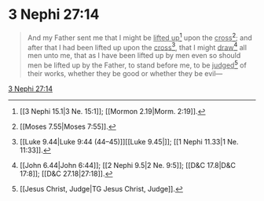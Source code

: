 # 3 Nephi 27:14

> And my Father sent me that I might be <u>lifted up</u>[^a] upon the <u>cross</u>[^b]; and after that I had been lifted up upon the <u>cross</u>[^c], that I might <u>draw</u>[^d] all men unto me, that as I have been lifted up by men even so should men be lifted up by the Father, to stand before me, to be <u>judged</u>[^e] of their works, whether they be good or whether they be evil—

[3 Nephi 27:14](https://www.churchofjesuschrist.org/study/scriptures/bofm/3-ne/27?lang=eng&id=p14#p14)


[^a]: [[3 Nephi 15.1|3 Ne. 15:1]]; [[Mormon 2.19|Morm. 2:19]].  
[^b]: [[Moses 7.55|Moses 7:55]].  
[^c]: [[Luke 9.44|Luke 9:44 (44–45)]][[Luke 9.45|]]; [[1 Nephi 11.33|1 Ne. 11:33]].  
[^d]: [[John 6.44|John 6:44]]; [[2 Nephi 9.5|2 Ne. 9:5]]; [[D&C 17.8|D&C 17:8]]; [[D&C 27.18|27:18]].  
[^e]: [[Jesus Christ, Judge|TG Jesus Christ, Judge]].  
